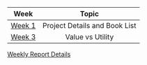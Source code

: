 |Week|Topic|
|:-:|:-:|
|[Week 1](https://github.com/whipppedcream/school/blob/master/economics/week-1.md)|Project Details and Book List|
|[Week 3](https://github.com/whipppedcream/school/blob/master/economics/week-3.md)|Value vs Utility|
[Weekly Report Details](https://github.com/whipppedcream/school/edit/master/economics/weekly-report.md)
